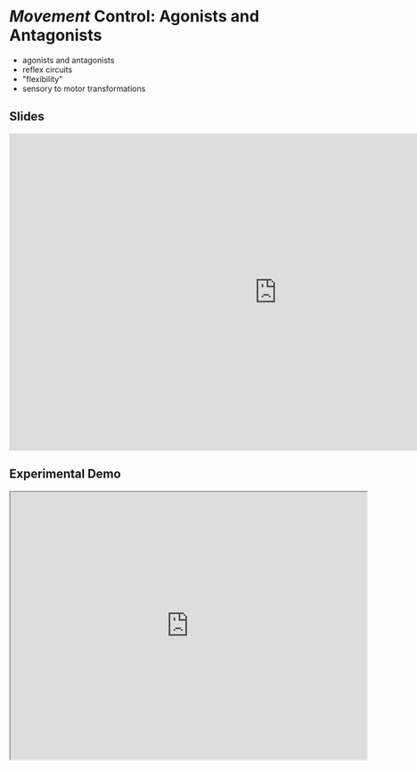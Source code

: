 # *Movement* Control: Agonists and Antagonists

- agonists and antagonists
- reflex circuits
- "flexibility"
- sensory to motor transformations


## Slides

<iframe src="https://docs.google.com/presentation/d/e/2PACX-1vRt68YI1gSEisjYfqzc9ycXFHR0bL1hiZ-00V0pBxcFbtVirMSH1zN5G44mY4DubHUaYOnzZjICexHQ/embed?" frameborder="0" width="960" height="569" allowfullscreen="true" mozallowfullscreen="true" webkitallowfullscreen="true"></iframe>

## Experimental Demo

<iframe src="https://drive.google.com/file/d/1R16Rqi4Z4lPB1pYScEyP3kJUrgqJIkG9/preview" width="640" height="480" allow="autoplay"></iframe>
